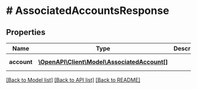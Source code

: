 # # AssociatedAccountsResponse

## Properties

Name | Type | Description | Notes
------------ | ------------- | ------------- | -------------
**account** | [**\OpenAPI\Client\Model\AssociatedAccount[]**](AssociatedAccount.md) |  | [optional] [readonly]

[[Back to Model list]](../../README.md#models) [[Back to API list]](../../README.md#endpoints) [[Back to README]](../../README.md)
